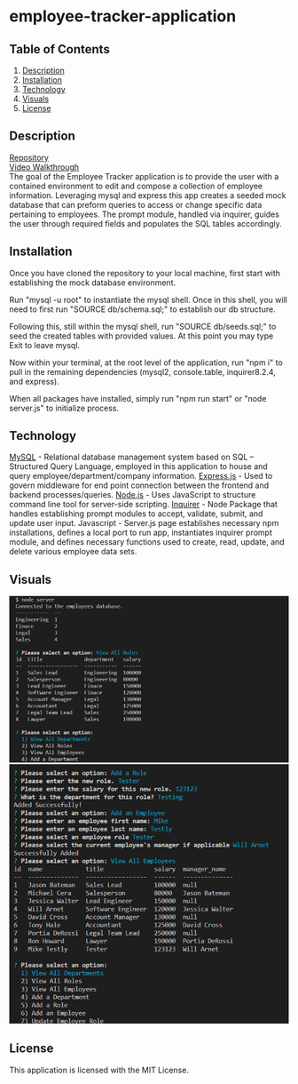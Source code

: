 # employee-tracker-application

## Table of Contents
1. [Description](#description)
2. [Installation](#installation)
3. [Technology](#technology)
4. [Visuals](#visuals)
5. [License](#license)

## Description
[Repository](https://github.com/Zachattack221/employee-tracker-application)
\
[Video Walkthrough](https://drive.google.com/file/d/1SUQinhfsyiIi1YnH0uyLxQHZKmnI9VTL/view)
\
The goal of the Employee Tracker application is to provide the user with a contained environment to edit and compose a collection of employee information. Leveraging mysql and express this app creates a seeded mock database that can preform queries to access or change specific data pertaining to employees. The prompt module, handled via inquirer, guides the user through required fields and populates the SQL tables accordingly.

## Installation
Once you have cloned the repository to your local machine, first start with establishing the mock database environment. 

Run "mysql -u root" to instantiate the mysql shell. Once in this shell, you will need to first run "SOURCE db/schema.sql;" to establish our db structure. 

Following this, still within the mysql shell, run "SOURCE db/seeds.sql;" to seed the created tables with provided values. At this point you may type Exit to leave mysql. 

Now within your terminal, at the root level of the application, run "npm i" to pull in the remaining dependencies (mysql2, console.table, inquirer8.2.4, and express). 

When all packages have installed, simply run "npm run start"  or "node server.js" to initialize process.
## Technology
[MySQL](https://www.mysql.com/) - Relational database management system based on SQL – Structured Query Language, employed in this application to house and query employee/department/company information.
[Express.js](https://expressjs.com/) - Used to govern middleware for end point connection between the frontend and backend processes/queries.
[Node.js](https://nodejs.org/en/) - Uses JavaScript to structure command line tool for server-side scripting.
[Inquirer](https://www.npmjs.com/package/inquirer) - Node Package that handles establishing prompt modules to accept, validate, submit, and update user input. 
Javascript - Server.js page establishes necessary npm installations, defines a local port to run app, instantiates inquirer prompt module, and defines necessary functions used to create, read, update, and delete various employee data sets.
## Visuals
![Viewing Departments and Roles](./images/FirstVisual.png)
![View All Employees](./images/SecondVisual.png)

## License
This application is licensed with the MIT License.